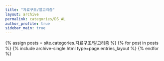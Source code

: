 ```yaml
---
title: "자료구조/알고리즘"
layout: archive
permalink: categories/DS_AL
author_profile: true
sidebar_main: true
---
```



{% assign posts = site.categories.자료구조/알고리즘 %}
{% for post in posts %} {% include archive-single.html type=page.entries_layout %} {% endfor %}
